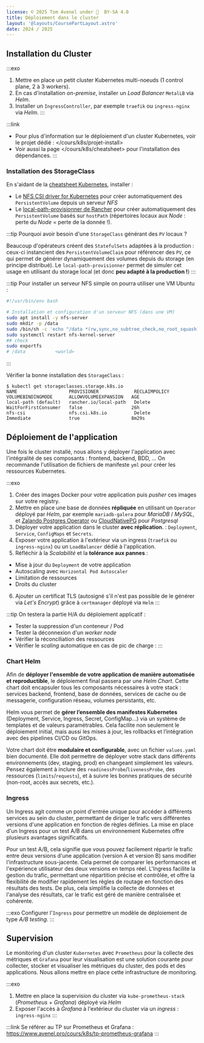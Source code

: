 ```yaml
---
license: © 2025 Tom Avenel under 󰵫  BY-SA 4.0
title: Déploiement dans le cluster
layout: '@layouts/CoursePartLayout.astro'
date: 2024 / 2025
---
```


## Installation du Cluster

:::exo
1. Mettre en place un petit cluster Kubernetes multi-noeuds (1 control plane, 2 à 3 workers).
2. En cas d'installation _on-premise_, installer un _Load Balancer_ `MetalLB` via _Helm_.
3. Installer un `IngressController`, par exemple `traefik` ou `ingress-nginx` via _Helm_.
:::

:::link
- Pour plus d'information sur le déploiement d'un cluster Kubernetes, voir le projet dédié : </cours/k8s/projet-install>
- Voir aussi la page </cours/k8s/cheatsheet> pour l'installation des dépendances.
:::

### Installation des StorageClass

En s'aidant de la [cheatsheet Kubernetes](/cours/k8s/cheatsheet), installer :

- Le [NFS CSI driver for Kubernetes](https://github.com/kubernetes-csi/csi-driver-nfs) pour créer automatiquement des `PersistentVolume` depuis un serveur _NFS_
- Le [local-path-provisionner de Rancher](https://github.com/rancher/local-path-provisioner) pour créer automatiquement des `PersistentVolume` basés sur `hostPath` (répertoires locaux aux _Node_ : perte du _Node_ = perte de la donnée !).

:::tip
Pourquoi avoir besoin d'une `StorageClass` générant des `PV` locaux ?

Beaucoup d'opérateurs créent des `StatefulSets` adaptées à la production : ceux-ci instancient des `PersistentVolumeClaim` pour référencer des `PV`, ce qui permet de générer dynamiquement des volumes depuis du storage (en principe distribué). Le `local-path-provisionner` permet de simuler cet usage en utilisant du storage local (et donc **peu adapté à la production !**)
:::

:::tip
Pour installer un serveur NFS simple on pourra utiliser une VM Ubuntu :

```sh
#!/usr/bin/env bash

# Installation et configuration d'un serveur NFS (dans une VM)
sudo apt install -y nfs-server
sudo mkdir -p /data
sudo /bin/sh -c 'echo "/data *(rw,sync,no_subtree_check,no_root_squash)" >> /etc/exports'
sudo systemctl restart nfs-kernel-server
## check
sudo exportfs
# /data           <world>
```
:::

Vérifier la bonne installation des `StorageClass` :

```console
$ kubectl get storageclasses.storage.k8s.io
NAME                   PROVISIONER             RECLAIMPOLICY   VOLUMEBINDINGMODE      ALLOWVOLUMEEXPANSION   AGE
local-path (default)   rancher.io/local-path   Delete          WaitForFirstConsumer   false                  26h
nfs-csi                nfs.csi.k8s.io          Delete          Immediate              true                   8m29s
```

## Déploiement de l'application

Une fois le cluster installé, nous allons y déployer l'application avec l'intégralité de ses composants : frontend, backend, BDD, …
On recommande l'utilisation de fichiers de manifeste `yml` pour créer les ressources Kubernetes.

:::exo
1. Créer des images Docker pour votre application puis _pusher_ ces images sur votre registry.
2. Mettre en place une base de données **répliquée** en utilisant un `Operator` déployé par _Helm_, par exemple `mariadb-galera` pour _MariaDB_ / _MySQL_, et [Zalando Postgres Operator](https://github.com/zalando/postgres-operator) ou [CloudNativePG](https://cloudnative-pg.io/) pour _Postgresql_
3. Déployer votre application dans le cluster **avec réplication**. : `Deployment`, `Service`, `ConfigMaps` et `Secrets`.
4. Exposer votre application à l'extérieur via un ingress (`traefik` ou `ingress-nginx`) ou un `LoadBalancer` dédié à l'application.
5. Réfléchir à la *Scalabilité* et la **tolérance aux pannes** :
  - Mise à jour du `Deployment` de votre application
  - Autoscaling avec `Horizontal Pod Autoscaler`
  - Limitation de ressources
  - Droits du cluster
6. Ajouter un certificat TLS (autosigné s'il n'est pas possible de le générer via _Let's Encrypt_) grâce à `certmanager` déployé via `Helm`
:::

:::tip
On testera la partie H/A du déploiement applicatif :

- Tester la suppression d'un conteneur / Pod
- Tester la déconnexion d'un _worker node_
- Vérifier la réconciliation des ressources
- Vérifier le _scaling_ automatique en cas de pic de charge : 
:::

### Chart Helm

Afin de **déployer l'ensemble de votre application de manière automatisée et reproductible**, le déploiement final passera par une _Helm Chart_. Cette chart doit encapsuler tous les composants nécessaires à votre stack : services backend, frontend, base de données, services de cache ou de messagerie, configuration réseau, volumes persistants, etc.

Helm vous permet de **gérer l’ensemble des manifestes Kubernetes** (Deployment, Service, Ingress, Secret, ConfigMap…) via un système de templates et de valeurs paramétrables. Cela facilite non seulement le déploiement initial, mais aussi les mises à jour, les rollbacks et l’intégration avec des pipelines CI/CD ou GitOps.

Votre chart doit être **modulaire et configurable**, avec un fichier `values.yaml` bien documenté. Elle doit permettre de déployer votre stack dans différents environnements (dev, staging, prod) en changeant simplement les valeurs. Pensez également à inclure des `readinessProbe`/`livenessProbe`, des ressources (`limits`/`requests`), et à suivre les bonnes pratiques de sécurité (non-root, accès aux secrets, etc.).

### Ingress

Un Ingress agit comme un point d'entrée unique pour accéder à différents services au sein du cluster, permettant de diriger le trafic vers différentes versions d'une application en fonction de règles définies. La mise en place d'un Ingress pour un test A/B dans un environnement Kubernetes offre plusieurs avantages significatifs.

Pour un test A/B, cela signifie que vous pouvez facilement répartir le trafic entre deux versions d'une application (version A et version B) sans modifier l'infrastructure sous-jacente. Cela permet de comparer les performances et l'expérience utilisateur des deux versions en temps réel. L'Ingress facilite la gestion du trafic, permettant une répartition précise et contrôlée, et offre la flexibilité de modifier rapidement les règles de routage en fonction des résultats des tests. De plus, cela simplifie la collecte de données et l'analyse des résultats, car le trafic est géré de manière centralisée et cohérente.

:::exo
Configurer l'`Ingress` pour permettre un modèle de déploiement de type _A/B testing_.
:::

## Supervision

Le monitoring d'un cluster `Kubernetes` avec `Prometheus` pour la collecte des métriques et `Grafana` pour leur visualisation est une solution courante pour collecter, stocker et visualiser les métriques du cluster, des pods et des applications. Nous allons mettre en place cette infrastructure de monitoring.

:::exo
1. Mettre en place la supervision du cluster via `kube-prometheus-stack` (_Prometheus_ + _Grafana_) déployé via _Helm_ 
2. Exposer l'accès à _Grafana_ à l'extérieur du cluster via un _ingress_ : `ingress-nginx`
:::

:::link
Se référer au TP sur Prometheus et Grafana : <https://www.avenel.pro/cours/k8s/tp-prometheus-grafana>
:::

